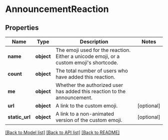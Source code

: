 # AnnouncementReaction

## Properties
Name | Type | Description | Notes
------------ | ------------- | ------------- | -------------
**name** | **object** | The emoji used for the reaction. Either a unicode emoji, or a custom emoji&#x27;s shortcode. | 
**count** | **object** | The total number of users who have added this reaction. | 
**me** | **object** | Whether the authorized user has added this reaction to the announcement. | 
**url** | **object** | A link to the custom emoji. | [optional] 
**static_url** | **object** | A link to a non-animated version of the custom emoji. | [optional] 

[[Back to Model list]](../README.md#documentation-for-models) [[Back to API list]](../README.md#documentation-for-api-endpoints) [[Back to README]](../README.md)

